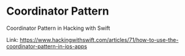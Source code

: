 # Coordinator Pattern
Coordinator Pattern in Hacking with Swift

Link: https://www.hackingwithswift.com/articles/71/how-to-use-the-coordinator-pattern-in-ios-apps
